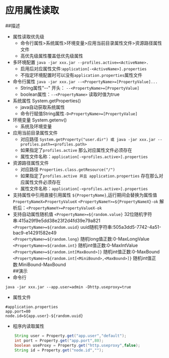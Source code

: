 # 应用属性读取
##描述
 * 属性读取优先级
 	* 命令行属性>系统属性>环境变量>应用当前目录属性文件>资源路径属性文件
 	* 高优先级属性覆盖低优先级属性
 * 多环境配置 `java -jar xxx.jar --profiles.active=<ActiveName>.`
	* 启用后对应属性文件:`application[-<ActiveName>].properties`
	* 不指定环境配置时可以没有`application.properties`属性文件
 * 命令行属性 `java -jar xxx.jar --<PropertyName>=[PropertyValue]...`
 	* String属性"--" 开头： `--<PropertyName>=[PropertyValue]`
 	* boolean属性：`--<PropertyName>` 读取时值为true
 * 系统属性 System.getProperties()
 	* java自动获取系统属性
 	* 命令行赋值String属性`-D<PropertyName>=[PropertyValue]`
 * 环境变量 System.getenv()
 	* 系统及环境变量
 * 应用当前目录属性文件
 	* 对应路径 `System.getProperty("user.dir") 或 java -jar xxx.jar --profiles.path=<profiles.path>`
 	* 如果指定了`profiles.active` 那么对应属性文件必须存在
 	* 属性文件名称：`application[-<profiles.active>].properties`
 * 资源路径属性文件
 	* 对应路径 `Properties.class.getResource("/")`
 	* 如果指定了`profiles.active 并且 application.properties` 存在那么对应属性文件必须存在
 	* 属性文件名称：`application[-<profiles.active>].properties`
 * 支持属性中引用直接引用属性 `${PropertyName}`,运行期间会替换为属性值
 	`PropertyNameX=PropertyValueX`
 	`<PropertyNameY>=${PropertyNameX}-ok`  解析后：`<PropertyNameY>=PropertyValueX-ok`
 * 支持自动属性随机值
 	`<PropertyName>=${random.value}` 32位随机字符串:415a29f9e5dd38e23f2d4fd39e79a821<br>
    `<PropertyName>=${random.uuid}` uuid随机字符串:505a3dd5-7742-4a51-bac9-e14291582e49<br>
 	`<PropertyName>=${random.long}` 随机long值正数:0-MaxLongValue<br>
 	`<PropertyName>=${random.int}` 随机int值正数:0-MaxIntValue<br>
 	`<PropertyName>=${random.int[MaxBound>]}` 随机int值正数:0-MaxBound<br>
 	`<PropertyName>=${random.int[<MiniBound>,<MaxBound>]}` 随机int值正数:MiniBound-MaxBound<br>
##演示
* 命令行
```
java -jar xxx.jar --app.user=admin -Dhttp.useproxy=true
```
* 属性文件
```properties
#application.properties
app.port=80
node.id=${app.user}-${random.uuid}
```

* 程序内读取属性
```java
    String user = Property.get("app.user","default");
    int port = Property.get("app.port",80);
    boolean useProxy = Property.get("http.useproxy",false);
    String id = Property.get("node.id","");
```